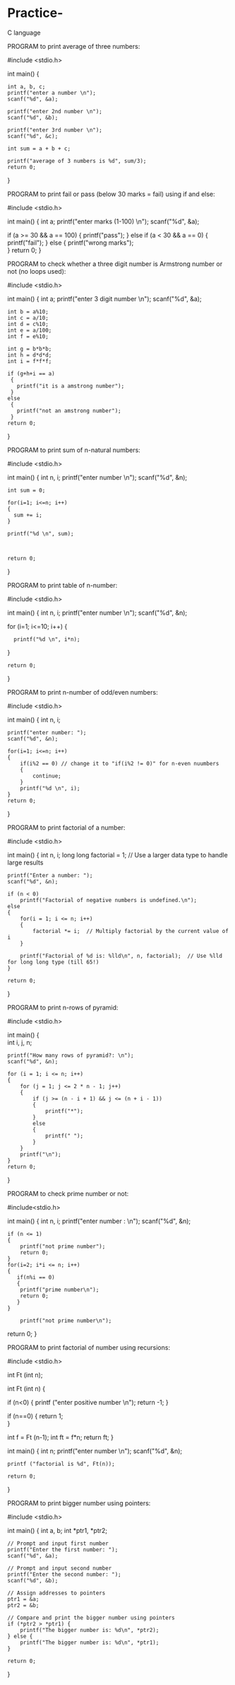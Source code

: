# Practice-
C language 

PROGRAM to print average of three numbers:

#include <stdio.h>

int main()
{  
   
    int a, b, c;
    printf("enter a number \n");
    scanf("%d", &a);
    
    printf("enter 2nd number \n");
    scanf("%d", &b);
    
    printf("enter 3rd number \n");
    scanf("%d", &c);
    
    int sum = a + b + c;
    
    printf("average of 3 numbers is %d", sum/3);
    return 0;
}

PROGRAM to print fail or pass (below 30 marks = fail) using if and else:

#include <stdio.h>

int main()
{
    int a;
    printf("enter marks (1-100) \n");
    scanf("%d", &a);
   
   if (a >= 30 && a == 100) 
    {
      printf("pass");
    } 
   else if (a < 30 && a == 0)
    {
      printf("fail"); 
    }
   else 
    {
      printf("wrong marks");  
    }
    return 0;
}

PROGRAM to check whether a three digit number is Armstrong number or not (no loops used):

#include <stdio.h>

int main()
{
    int a;
    printf("enter 3 digit number \n");
    scanf("%d", &a);
    
    int b = a%10;
    int c = a/10;
    int d = c%10;
    int e = a/100;
    int f = e%10;
    
    int g = b*b*b;
    int h = d*d*d;
    int i = f*f*f;
    
    if (g+h+i == a)
     {
       printf("it is a amstrong number");
     }
    else
     {
       printf("not an amstrong number");    
     }
    return 0;
}

PROGRAM to print sum of n-natural numbers:

#include <stdio.h>

int main()
{
    int n, i;
    printf("enter number \n");
    scanf("%d", &n);
    
    int sum = 0;
    
    for(i=1; i<=n; i++)
    {
      sum += i;
    }
    
    printf("%d \n", sum);

    
    
    return 0;
}

PROGRAM to print table of n-number:

#include <stdio.h>

int main()
{
    int n, i;
    printf("enter number \n");
    scanf("%d", &n);
    
    
   for (i=1; i<=10; i++) 
   {
  
      printf("%d \n", i*n);   
   }
    
    return 0;
}

PROGRAM to print n-number of odd/even numbers:

#include <stdio.h>

int main()
{
    int n, i;
    
    printf("enter number: ");
    scanf("%d", &n);
    
    for(i=1; i<=n; i++)
    {
        if(i%2 == 0) // change it to "if(i%2 != 0)" for n-even nuumbers
        {
            continue;
        }
        printf("%d \n", i);
    }
    return 0;
}

PROGRAM to print factorial of a number:

#include <stdio.h>

int main()
{
    int n, i;
    long long factorial = 1;  // Use a larger data type to handle large results
    
    printf("Enter a number: ");
    scanf("%d", &n);
    
    if (n < 0)
        printf("Factorial of negative numbers is undefined.\n");
    else
    {
        for(i = 1; i <= n; i++)
        {
            factorial *= i;  // Multiply factorial by the current value of i
        }
    
        printf("Factorial of %d is: %lld\n", n, factorial);  // Use %lld for long long type (till 65!)
    }
    
    return 0;
}

PROGRAM to print n-rows of pyramid:

#include <stdio.h>

int main()
{   
    int i, j, n;
    
    printf("How many rows of pyramid?: \n");
    scanf("%d", &n);
    
    for (i = 1; i <= n; i++)
    {
        for (j = 1; j <= 2 * n - 1; j++)
        {
            if (j >= (n - i + 1) && j <= (n + i - 1))
            {
                printf("*");
            }    
            else 
            {    
                printf(" ");
            }
        }
        printf("\n");
    }
    return 0;
}

PROGRAM to check prime number or not:

#include<stdio.h>

int main()
{
    int n, i;
    printf("enter number : \n");
    scanf("%d", &n);
     
    if (n <= 1)
    {
        printf("not prime number");
        return 0;
    }
    for(i=2; i*i <= n; i++)
    {
       if(n%i == 0)
       {
        printf("prime number\n");
        return 0;
       }
    }   
       
        printf("not prime number\n");
     
   return 0;
}

PROGRAM to print factorial of number using recursions:

#include <stdio.h>

int Ft (int n);

int Ft (int n)
{
  
  if (n<0)
  {
      printf ("enter positive number \n");
      return -1;
  }
  
  if (n==0)
  {
    return 1;  
  }
  
  int f = Ft (n-1);
  int ft = f*n;
  return ft;
}


int main()
{
    int n;
    printf("enter number \n");
    scanf("%d", &n);
    
    printf ("factorial is %d", Ft(n));
    
    return 0;
}

PROGRAM to print bigger number using pointers:

#include <stdio.h>

int main()
{
    int a, b;
    int *ptr1, *ptr2;

    // Prompt and input first number
    printf("Enter the first number: ");
    scanf("%d", &a);

    // Prompt and input second number
    printf("Enter the second number: ");
    scanf("%d", &b);

    // Assign addresses to pointers
    ptr1 = &a;
    ptr2 = &b;

    // Compare and print the bigger number using pointers
    if (*ptr2 > *ptr1) {
        printf("The bigger number is: %d\n", *ptr2);
    } else {
        printf("The bigger number is: %d\n", *ptr1);
    }

    return 0;
}